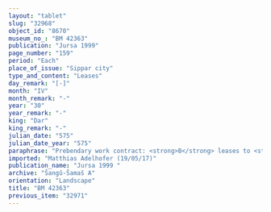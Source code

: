 ```yaml
---
layout: "tablet"
slug: "32968"
object_id: "8670"
museum_no_: "BM 42363"
publication: "Jursa 1999"
page_number: "159"
period: "Each"
place_of_issue: "Sippar city"
type_and_content: "Leases"
day_remark: "[-]"
month: "IV"
month_remark: "-"
year: "30"
year_remark: "-"
king: "Dar"
king_remark: "-"
julian_date: "575"
julian_date_year: "575"
paraphrase: "Prebendary work contract: <strong>B</strong> leases to <strong>A</strong> the 23<sup>rd</sup> and 26<sup>th</sup> &Scaron;abāṭ (XI) of his brewer&rsquo;s prebend in the Ebabbar in Sippar for 1 kor of barley, for the carrying out of the service (<em>ana ēpi&scaron;ānūti</em>). <strong>A</strong> is to receive [x barley] for the regular offering (<em>sattukku</em>) and <strong>B</strong> will get the barley and dates of the prebendary income (<em>pappasu</em>). <strong>A</strong> vouches for the continuation of the service and the quality of the beer. Each party has taken a copy of the document. 2 witnesses and the scribe: Iddināya/broken name.<br /> &nbsp;<br /> <strong>A</strong> = Bēl-rēmanni/Mu&scaron;eb&scaron;i-Marduk//&Scaron;ang&ucirc;-&Scaron;ama&scaron;; <strong>B</strong>&nbsp;= &Scaron;ama&scaron;-erība/Bēl-iqī&scaron;a//Isinnāya<br /> &nbsp;"
imported: "Matthias Adelhofer (19/05/17)"
publication_name: "Jursa 1999 "
archive: "Šangû-Šamaš A"
orientation: "Landscape"
title: "BM 42363"
previous_item: "32971"
---
```


